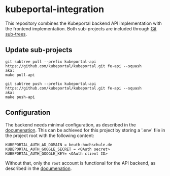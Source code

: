 # kubeportal-integration

This repository combines the Kubeportal backend API implementation with the frontend implementation. Both sub-projects are included through [Git sub-trees](https://github.com/git/git/blob/master/contrib/subtree/git-subtree.txt). 

## Update sub-projects

```
git subtree pull --prefix kubeportal-api https://github.com/kubeportal/kubeportal.git fe-api --squash
aka:
make pull-api
```

```
git subtree push --prefix kubeportal-api https://github.com/kubeportal/kubeportal.git fe-api --squash
aka:
make push-api
```

## Configuration

The backend needs minimal configuration, as described in the [documenation](https://kubeportal.readthedocs.io/en/latest/installation.html). This can be achieved for this project by storing a '.env' file in the project root with the following content:

```
KUBEPORTAL_AUTH_AD_DOMAIN = beuth-hochschule.de
KUBEPORTAL_AUTH_GOOGLE_SECRET = <OAuth secret>
KUBEPORTAL_AUTH_GOOGLE_KEY= <OAuth client ID>
```

Without that, only the `root` account is functional for the API backend, as described in the [documenation](https://kubeportal.readthedocs.io/en/latest/users.html#superuser).


